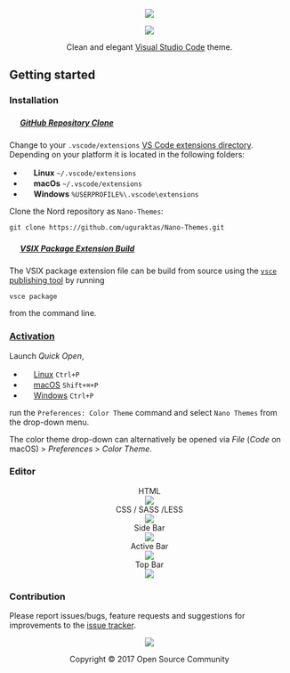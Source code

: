 <p align="center"><img src="http://nanothemes.uguraktas.info/img/nanothemes-banner.jpg" </p>


<p align="center"><img src="https://img.shields.io/badge/Changelog-1.0-81A1C1.svg?style=flat-square"/></p>

<p align="center">Clean and elegant <a href="https://code.visualstudio.com">Visual Studio Code</a> theme.</p>



## Getting started
### Installation

##### <img src="https://github.com/favicon.ico" width=16 height=16/> [GitHub Repository Clone](https://help.github.com/articles/cloning-a-repository)
Change to your `.vscode/extensions` [VS Code extensions directory](https://code.visualstudio.com/docs/extensions/install-extension#_side-loading).
Depending on your platform it is located in the following folders:
  - <img src="https://www.kernel.org/theme/images/logos/favicon.png" width=16 height=16/> **Linux** `~/.vscode/extensions`
  - <img src="https://developer.apple.com/favicon.ico" width=16 height=16/> **macOs** `~/.vscode/extensions`
  - <img src="https://www.microsoft.com/favicon.ico" width=16 height=16/> **Windows** `%USERPROFILE%\.vscode\extensions`

Clone the Nord repository as `Nano-Themes`:
```shell
git clone https://github.com/uguraktas/Nano-Themes.git
```

##### <img src="https://marketplace.visualstudio.com/favicon.ico" width=16 height=16/> [VSIX Package Extension Build](https://code.visualstudio.com/docs/extensions/install-extension#_sharing-privately-with-others)
The VSIX package extension file can be build from source using the [`vsce` publishing tool](https://code.visualstudio.com/docs/tools/vscecli) by running
```shell
vsce package
```
from the command line.

### [Activation](https://code.visualstudio.com/docs/customization/themes)
Launch *Quick Open*,
  - <img src="https://www.kernel.org/theme/images/logos/favicon.png" width=16 height=16/> <a href="https://code.visualstudio.com/shortcuts/keyboard-shortcuts-linux.pdf">Linux</a> `Ctrl+P`
  - <img src="https://developer.apple.com/favicon.ico" width=16 height=16/> <a href="https://code.visualstudio.com/shortcuts/keyboard-shortcuts-macos.pdf">macOS</a> `Shift+⌘+P`
  - <img src="https://www.microsoft.com/favicon.ico" width=16 height=16/> <a href="https://code.visualstudio.com/shortcuts/keyboard-shortcuts-windows.pdf">Windows</a> `Ctrl+P`

run the `Preferences: Color Theme` command and select `Nano Themes` from the drop-down menu.

The color theme drop-down can alternatively be opened via *File* (*Code* on macOS) > *Preferences* > *Color Theme*.

### Editor
<p align="center">
HTML<br>
<img src="http://nanothemes.uguraktas.info/img/html-view.jpg"/><br>
CSS / SASS /LESS<br>
<img src="http://nanothemes.uguraktas.info/img/css-view.jpg"/><br>
Side Bar<br>
<img src="http://nanothemes.uguraktas.info/img/bar-view.jpg"/><br>
Active Bar<br>
<img src="http://nanothemes.uguraktas.info/img/activebar-view.jpg"/><br>
Top Bar<br>
<img src="http://nanothemes.uguraktas.info/img/topbar-view.jpg"/><br>
</p>

### Contribution
Please report issues/bugs, feature requests and suggestions for improvements to the [issue tracker](https://github.com/uguraktas/Nano-Themes/issues).

<p align="center"><img src="https://cdn.rawgit.com/arcticicestudio/nord/develop/src/assets/banner-footer-mountains-2x.png" /></p>

<p align="center">Copyright &copy; 2017 Open Source Community</p>


